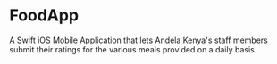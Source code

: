 # FoodApp
A Swift iOS Mobile Application that lets Andela Kenya's staff members submit their ratings for the various meals provided on a daily basis.
